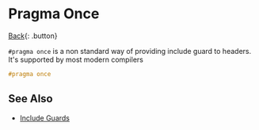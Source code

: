 # Pragma Once

[Back](../../index.md#c-cpp-compilers){: .button}

`#pragma once` is a non standard way of providing include guard to headers. It's supported by most modern compilers

```cpp
#pragma once
```

## See Also

- [Include Guards](./include-guard.md)
